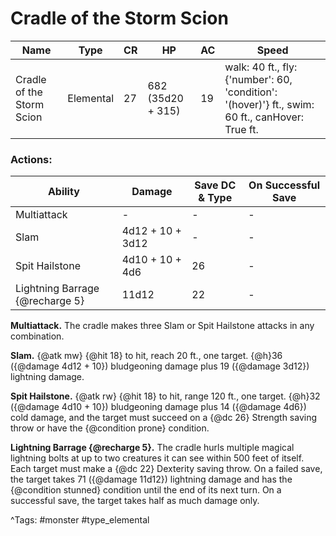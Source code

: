 # Cradle of the Storm Scion

| Name | Type | CR | HP | AC | Speed |
|------|------|----|----|----|-------|
| Cradle of the Storm Scion | Elemental | 27 | 682 (35d20 + 315) | 19 | walk: 40 ft., fly: {'number': 60, 'condition': '(hover)'} ft., swim: 60 ft., canHover: True ft. |

### Actions:

| Ability | Damage | Save DC & Type | On Successful Save |
|---------|--------|----------------|--------------------|
| Multiattack | - | - | - |
| Slam | 4d12 + 10 + 3d12 | - | - |
| Spit Hailstone | 4d10 + 10 + 4d6 | 26 | - |
| Lightning Barrage {@recharge 5} | 11d12 | 22 | - |


**Multiattack.** The cradle makes three Slam or Spit Hailstone attacks in any combination.

**Slam.** {@atk mw} {@hit 18} to hit, reach 20 ft., one target. {@h}36 ({@damage 4d12 + 10}) bludgeoning damage plus 19 ({@damage 3d12}) lightning damage.

**Spit Hailstone.** {@atk rw} {@hit 18} to hit, range 120 ft., one target. {@h}32 ({@damage 4d10 + 10}) bludgeoning damage plus 14 ({@damage 4d6}) cold damage, and the target must succeed on a {@dc 26} Strength saving throw or have the {@condition prone} condition.

**Lightning Barrage {@recharge 5}.** The cradle hurls multiple magical lightning bolts at up to two creatures it can see within 500 feet of itself. Each target must make a {@dc 22} Dexterity saving throw. On a failed save, the target takes 71 ({@damage 11d12}) lightning damage and has the {@condition stunned} condition until the end of its next turn. On a successful save, the target takes half as much damage only.

^Tags: #monster #type_elemental